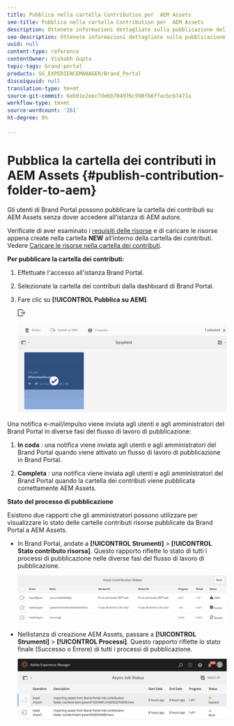 ```yaml
---
title: Pubblica nella cartella Contribution per  AEM Assets
seo-title: Pubblica nella cartella Contribution per  AEM Assets
description: Ottenete informazioni dettagliate sulla pubblicazione della cartella dei contributi per  AEM Assets in Brand Portal.
seo-description: Ottenete informazioni dettagliate sulla pubblicazione della cartella dei contributi per  AEM Assets in Brand Portal.
uuid: null
content-type: reference
contentOwner: Vishabh Gupta
topic-tags: brand-portal
products: SG_EXPERIENCEMANAGER/Brand_Portal
discoiquuid: null
translation-type: tm+mt
source-git-commit: 6eb01e2eec7de6b704976c990fb6ffacbc67471a
workflow-type: tm+mt
source-wordcount: '261'
ht-degree: 0%

---
```



# Pubblica la cartella dei contributi in  AEM Assets {#publish-contribution-folder-to-aem}

Gli utenti di Brand Portal possono pubblicare la cartella dei contributi su  AEM Assets senza dover accedere all’istanza di AEM autore.

Verificate di aver esaminato i [requisiti delle risorse](brand-portal-download-asset-requirements.md) e di caricare le risorse appena create nella cartella **NEW** all’interno della cartella dei contributi. Vedere [Caricare le risorse nella cartella dei contributi](brand-portal-upload-assets-to-contribution-folder.md).

**Per pubblicare la cartella dei contributi:**

1. Effettuate l&#39;accesso all&#39;istanza Brand Portal.

1. Selezionate la cartella dei contributi dalla dashboard di Brand Portal.
1. Fare clic su **[!UICONTROL Pubblica su AEM]**.

   ![](assets/export.png)

   ![](assets/publish-contribution-folder-to-aem.png)

Una notifica e-mail/impulso viene inviata agli utenti e agli amministratori del Brand Portal in diverse fasi del flusso di lavoro di pubblicazione:
1. **In coda** : una notifica viene inviata agli utenti e agli amministratori del Brand Portal quando viene attivato un flusso di lavoro di pubblicazione in Brand Portal.

1. **Completa** : una notifica viene inviata agli utenti e agli amministratori del Brand Portal quando la cartella dei contributi viene pubblicata correttamente  AEM Assets.


**Stato del processo di pubblicazione**

Esistono due rapporti che gli amministratori possono utilizzare per visualizzare lo stato delle cartelle contributi risorse pubblicate da Brand Portal a  AEM Assets.

* In Brand Portal, andate a **[!UICONTROL Strumenti]** > **[!UICONTROL Stato contributo risorsa]**. Questo rapporto riflette lo stato di tutti i processi di pubblicazione nelle diverse fasi del flusso di lavoro di pubblicazione.

   ![](assets/contribution-folder-status.png)

* Nellistanza di creazione AEM Assets, passare a **[!UICONTROL Strumenti]** > **[!UICONTROL Processi]**. Questo rapporto riflette lo stato finale (Successo o Errore) di tutti i processi di pubblicazione.

   ![](assets/publishing-status.png)




